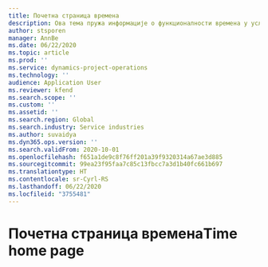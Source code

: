 ```yaml
---
title: Почетна страница времена
description: Ова тема пружа информације о функционалности времена у услузи Microsoft Dynamics 365 Project operations.
author: stsporen
manager: AnnBe
ms.date: 06/22/2020
ms.topic: article
ms.prod: ''
ms.service: dynamics-project-operations
ms.technology: ''
audience: Application User
ms.reviewer: kfend
ms.search.scope: ''
ms.custom: ''
ms.assetid: ''
ms.search.region: Global
ms.search.industry: Service industries
ms.author: suvaidya
ms.dyn365.ops.version: ''
ms.search.validFrom: 2020-10-01
ms.openlocfilehash: f651a1de9c8f76ff201a39f9320314a67ae3d885
ms.sourcegitcommit: 99ea23f95faa7c85c13fbcc7a3d1b40fc661b697
ms.translationtype: HT
ms.contentlocale: sr-Cyrl-RS
ms.lasthandoff: 06/22/2020
ms.locfileid: "3755481"
---
```

# <a name="time-home-page"></a><span data-ttu-id="66482-103">Почетна страница времена</span><span class="sxs-lookup"><span data-stu-id="66482-103">Time home page</span></span>
